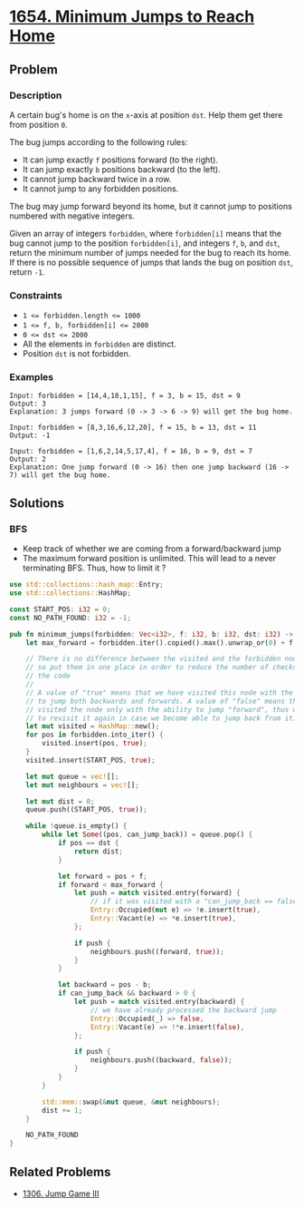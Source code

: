 # [1654. Minimum Jumps to Reach Home](https://leetcode.com/problems/minimum-jumps-to-reach-home/)

## Problem

### Description

A certain bug's home is on the `x`-axis at position `dst`. Help them get there
from position `0`.

The bug jumps according to the following rules:

* It can jump exactly `f` positions forward (to the right).
* It can jump exactly `b` positions backward (to the left).
* It cannot jump backward twice in a row.
* It cannot jump to any forbidden positions.

The bug may jump forward beyond its home, but it cannot jump to positions
numbered with negative integers.

Given an array of integers `forbidden`, where `forbidden[i]` means that the bug
cannot jump to the position `forbidden[i]`, and integers `f`, `b`, and `dst`,
return the minimum number of jumps needed for the bug to reach its home. If
there is no possible sequence of jumps that lands the bug on position `dst`,
return `-1`.

### Constraints

* `1 <= forbidden.length <= 1000`
* `1 <= f, b, forbidden[i] <= 2000`
* `0 <= dst <= 2000`
* All the elements in `forbidden` are distinct.
* Position `dst` is not forbidden.

### Examples

```text
Input: forbidden = [14,4,18,1,15], f = 3, b = 15, dst = 9
Output: 3
Explanation: 3 jumps forward (0 -> 3 -> 6 -> 9) will get the bug home.
```

```text
Input: forbidden = [8,3,16,6,12,20], f = 15, b = 13, dst = 11
Output: -1
```

```text
Input: forbidden = [1,6,2,14,5,17,4], f = 16, b = 9, dst = 7
Output: 2
Explanation: One jump forward (0 -> 16) then one jump backward (16 -> 7) will get the bug home.
```

## Solutions

### BFS

* Keep track of whether we are coming from a forward/backward jump
* The maximum forward position is unlimited. This will lead to a never
  terminating BFS. Thus, how to limit it ?

```rust
use std::collections::hash_map::Entry;
use std::collections::HashMap;

const START_POS: i32 = 0;
const NO_PATH_FOUND: i32 = -1;

pub fn minimum_jumps(forbidden: Vec<i32>, f: i32, b: i32, dst: i32) -> i32 {
    let max_forward = forbidden.iter().copied().max().unwrap_or(0) + f + b + dst;

    // There is no difference between the visited and the forbidden nodes,
    // so put them in one place in order to reduce the number of checks in
    // the code
    //
    // A value of "true" means that we have visited this node with the ability
    // to jump both backwards and forwards. A value of "false" means that we
    // visited the node only with the ability to jump "forward", thus we may need
    // to revisit it again in case we become able to jump back from it.
    let mut visited = HashMap::new();
    for pos in forbidden.into_iter() {
        visited.insert(pos, true);
    }
    visited.insert(START_POS, true);

    let mut queue = vec![];
    let mut neighbours = vec![];

    let mut dist = 0;
    queue.push((START_POS, true));

    while !queue.is_empty() {
        while let Some((pos, can_jump_back)) = queue.pop() {
            if pos == dst {
                return dist;
            }

            let forward = pos + f;
            if forward < max_forward {
                let push = match visited.entry(forward) {
                    // if it was visited with a "can_jump_back == false, we have to enqueue it again
                    Entry::Occupied(mut e) => !e.insert(true),
                    Entry::Vacant(e) => *e.insert(true),
                };

                if push {
                    neighbours.push((forward, true));
                }
            }

            let backward = pos - b;
            if can_jump_back && backward > 0 {
                let push = match visited.entry(backward) {
                    // we have already processed the backward jump
                    Entry::Occupied(_) => false,
                    Entry::Vacant(e) => !*e.insert(false),
                };

                if push {
                    neighbours.push((backward, false));
                }
            }
        }

        std::mem::swap(&mut queue, &mut neighbours);
        dist += 1;
    }

    NO_PATH_FOUND
}
```

## Related Problems

* [1306. Jump Game III](/leetcode/1300%20-%201399/1306%20-%20Jump%20Game%20III.md)
